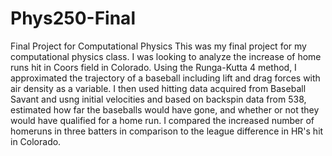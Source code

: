 # Phys250-Final
Final Project for Computational Physics
This was my final project for my computational physics class. I was looking to analyze the increase of home runs hit in Coors field in Colorado.
Using the Runga-Kutta 4 method, I approximated the trajectory of a baseball including lift and drag forces with air density as a variable.
I then used hitting data acquired from Baseball Savant and usng initial velocities and based on backspin data from 538, estimated how far the baseballs would have gone, and whether or not they would have qualified for a home run.
I compared the increased number of homeruns in three batters in comparison to the league difference in HR's hit in Colorado.
